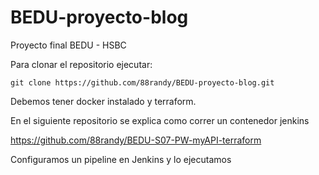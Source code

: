# BEDU-proyecto-blog

Proyecto final BEDU - HSBC

Para clonar el repositorio ejecutar:

```
git clone https://github.com/88randy/BEDU-proyecto-blog.git
```

Debemos tener docker instalado y terraform.

En el siguiente repositorio se explica como correr un contenedor jenkins

https://github.com/88randy/BEDU-S07-PW-myAPI-terraform

Configuramos un pipeline en Jenkins y lo ejecutamos



